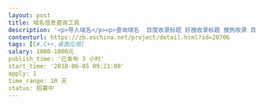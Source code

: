 ```yaml
---                
layout: post       
title: 域名信息查询工具           
description: '<p>导入域名</p><p>查询域名  百度收录标题 好搜收录标题 搜狗收录 百度安全 360安全 QQ安全 是否备案 </p><p>提供查询结果筛选功能 如按百度收录数筛选 安全筛选</p><p>程序使用桌面程序</p>'     
contenturl: https://zb.oschina.net/project/detail.html?id=20706      
tags: [C#,C++,桌面应用]            
salary: 1000-1000元          
publish_time: '已发布 3 小时'         
start_time: '2018-06-05 09:21:00'           
apply: 1                   
time_range: 10 天              
status: 招募中                  
---                 
```

